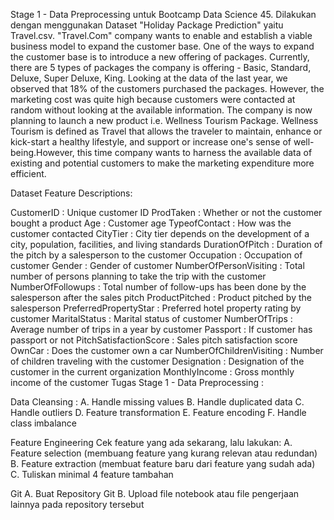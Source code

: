 Stage 1 - Data Preprocessing untuk Bootcamp Data Science 45. Dilakukan dengan menggunakan Dataset "Holiday Package Prediction" yaitu Travel.csv. "Travel.Com" company wants to enable and establish a viable business model to expand the customer base. One of the ways to expand the customer base is to introduce a new offering of packages. Currently, there are 5 types of packages the company is offering - Basic, Standard, Deluxe, Super Deluxe, King. Looking at the data of the last year, we observed that 18% of the customers purchased the packages. However, the marketing cost was quite high because customers were contacted at random without looking at the available information. The company is now planning to launch a new product i.e. Wellness Tourism Package. Wellness Tourism is defined as Travel that allows the traveler to maintain, enhance or kick-start a healthy lifestyle, and support or increase one's sense of well-being.However, this time company wants to harness the available data of existing and potential customers to make the marketing expenditure more efficient.

Dataset Feature Descriptions:

CustomerID : Unique customer ID
ProdTaken : Whether or not the customer bought a product
Age : Customer age
TypeofContact : How was the customer contacted
CityTier : City tier depends on the development of a city, population, facilities, and living standards
DurationOfPitch : Duration of the pitch by a salesperson to the customer
Occupation : Occupation of customer
Gender : Gender of customer
NumberOfPersonVisiting : Total number of persons planning to take the trip with the customer
NumberOfFollowups : Total number of follow-ups has been done by the salesperson after the sales pitch
ProductPitched : Product pitched by the salesperson
PreferredPropertyStar : Preferred hotel property rating by customer
MaritalStatus : Marital status of customer
NumberOfTrips : Average number of trips in a year by customer
Passport : If customer has passport or not
PitchSatisfactionScore : Sales pitch satisfaction score
OwnCar : Does the customer own a car
NumberOfChildrenVisiting : Number of children traveling with the customer
Designation : Designation of the customer in the current organization
MonthlyIncome : Gross monthly income of the customer
Tugas Stage 1 - Data Preprocessing :

Data Cleansing : A. Handle missing values B. Handle duplicated data C. Handle outliers D. Feature transformation E. Feature encoding F. Handle class imbalance

Feature Engineering Cek feature yang ada sekarang, lalu lakukan: A. Feature selection (membuang feature yang kurang relevan atau redundan) B. Feature extraction (membuat feature baru dari feature yang sudah ada) C. Tuliskan minimal 4 feature tambahan

Git A. Buat Repository Git B. Upload file notebook atau file pengerjaan lainnya pada repository tersebut
